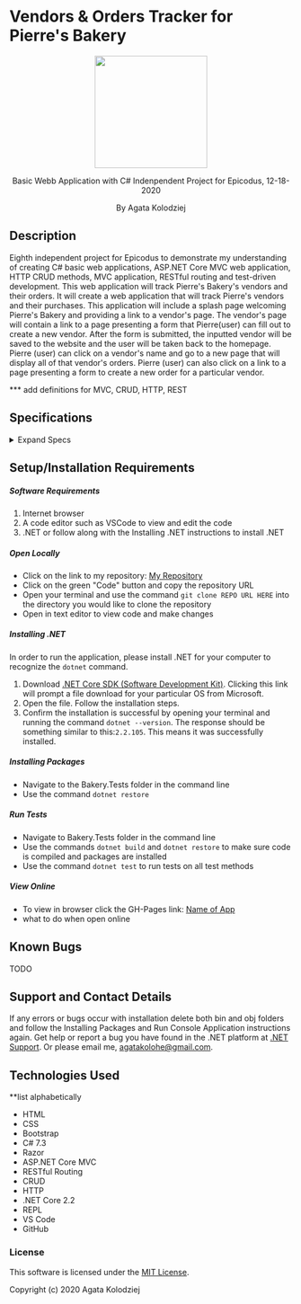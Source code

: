 # Vendors & Orders Tracker for Pierre's Bakery

<div align="center">
<img src="https://github.com/agatakolohe.png" width="200px" height="auto" >
</div>
<p align="center">Basic Webb Application with C# Indenpendent Project for Epicodus, 12-18-2020</p>
<p align="center"> By Agata Kolodziej</p>

## Description

Eighth independent project for Epicodus to demonstrate my understanding of creating C# basic web applications, ASP.NET Core MVC web application, HTTP CRUD methods, MVC application, RESTful routing and test-driven development. This web application will track Pierre's Bakery's vendors and their orders. It will create a web application that will track Pierre's vendors and their purchases. This application will include a splash page welcoming Pierre's Bakery and providing a link to a vendor's page. The vendor's page will contain a link to a page presenting a form that Pierre(user) can fill out to create a new vendor. After the form is submitted, the inputted vendor will be saved to the website and the user will be taken back to the homepage. Pierre (user) can click on a vendor's name and go to a new page that will display all of that vendor's orders. Pierre (user) can also click on a link to a page presenting a form to create a new order for a particular vendor.

\*\*\* add definitions for MVC, CRUD, HTTP, REST

## Specifications

<details>
  <summary>Expand Specs</summary>

### Describe: Vendor()

| Test                                                        | Expect                                                |
| ----------------------------------------------------------- | ----------------------------------------------------- |
| It will instantiate a Vendor object with Vendor constructor | Vendor(string vendorName, string vendorDescription)   |
| It will assign a Vendor Id number to a Vendor               | Vendor(int vendorId).toEqual(1);                      |
| It will create a list of Vendor objects                     | vendorList = new List<Vendor> { vendor01, vendor02 }; |
| It will find specific vendor by Vendor Id                   | Vendor.Find(2).toEqual(vendor02);                     |

### Describe: Order()

| Test                                                       | Expect                                                             |
| ---------------------------------------------------------- | ------------------------------------------------------------------ |
| It will instantiate an Order object with Order constructor | Order(string orderTitle, string orderDescription, int orderPrice)  |
| It will get the current date for OrderDate                 | order.GetOrderDate() order.OrderDate("Friday, December 18, 2020";) |
| It will assign an Order Id number to an Order              | Order(int orderId).toEqual(1);                                     |
| It will create a list of Order objects                     | orderList = new List<Order> { order01, order02 };                  |
| It will find specific order by Order Id                    | Order.Find(2).toEqual(order02);                                    |

</details>

## Setup/Installation Requirements

##### Software Requirements

1. Internet browser
2. A code editor such as VSCode to view and edit the code
3. .NET or follow along with the Installing .NET instructions to install .NET

##### Open Locally

- Click on the link to my repository: [My Repository](https://github.com/agatakolohe/Vendors-Orders-PierresBakery.Solution.git)
- Click on the green "Code" button and copy the repository URL
- Open your terminal and use the command `git clone REPO URL HERE` into the directory you would like to clone the repository
- Open in text editor to view code and make changes

##### Installing .NET

In order to run the application, please install .NET for your computer to recognize the `dotnet` command.

1. Download [.NET Core SDK (Software Development Kit)](https://dotnet.microsoft.com/download/thank-you/dotnet-sdk-2.2.106-macos-x64-installer). Clicking this link will prompt a file download for your particular OS from Microsoft.
2. Open the file. Follow the installation steps.
3. Confirm the installation is successful by opening your terminal and running the command `dotnet --version`. The response should be something similar to this:`2.2.105`. This means it was successfully installed.

##### Installing Packages

- Navigate to the Bakery.Tests folder in the command line
- Use the command `dotnet restore`

##### Run Tests

- Navigate to Bakery.Tests folder in the command line
- Use the commands `dotnet build` and `dotnet restore` to make sure code is compiled and packages are installed
- Use the command `dotnet test` to run tests on all test methods

##### View Online

- To view in browser click the GH-Pages link: [Name of App](URL)
- what to do when open online

## Known Bugs

TODO

## Support and Contact Details

If any errors or bugs occur with installation delete both bin and obj folders and follow the Installing Packages and Run Console Application instructions again. Get help or report a bug you have found in the .NET platform at [.NET Support](https://dotnet.microsoft.com/platform/support). Or please email me, <agatakolohe@gmail.com>.

## Technologies Used

\*\*list alphabetically

- HTML
- CSS
- Bootstrap
- C# 7.3
- Razor
- ASP.NET Core MVC
- RESTful Routing
- CRUD
- HTTP
- .NET Core 2.2
- REPL
- VS Code
- GitHub

### License

This software is licensed under the [MIT License](https://choosealicense.com/licenses/mit/).

Copyright (c) 2020 Agata Kolodziej
